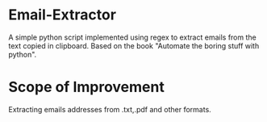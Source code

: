 # Email-Extractor
A simple python script implemented using regex to extract emails from the text copied in clipboard. Based on the book "Automate the boring stuff with python".
# Scope of Improvement
Extracting emails addresses from .txt,.pdf and other formats.
